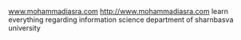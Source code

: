 www.mohammadiasra.com
http://www.mohammadiasra.com
learn everything regarding information science department of sharnbasva university